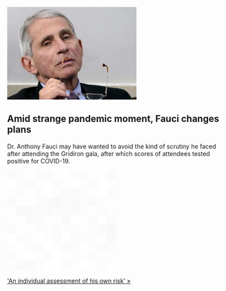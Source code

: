 
![Amid strange pandemic moment, Fauci changes plans](./20220427175843.png)
## Amid strange pandemic moment, Fauci changes plans

Dr. Anthony Fauci may have wanted to avoid the kind of scrutiny he faced after attending the Gridiron gala, after which scores of attendees tested positive for COVID-19.

![pic](../square_bg.png)

['An individual assessment of his own risk' »](https://www.yahoo.com/news/fauci-drops-out-of-dc-gala-amid-americas-strange-pandemic-moment-133615870.html)

